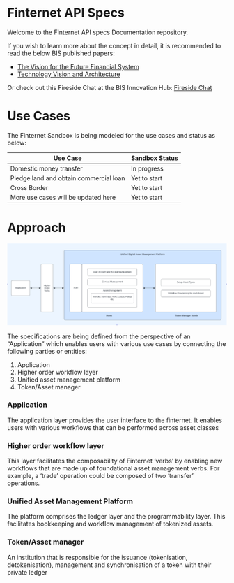 # Finternet API Specs

Welcome to the Finternet API specs Documentation repository.

If you wish to learn more about the concept in detail, it is recommended to read the below BIS published papers:

- [The Vision for the Future Financial System](http://bit.ly/finternet-vision)
- [Technology Vision and Architecture](http://bit.ly/finternet-tech)

Or check out this Fireside Chat at the BIS Innovation Hub: [Fireside Chat](https://www.youtube.com/watch?v=2-ukiKchQsI)


# Use Cases

The Finternet Sandbox is being modeled for the use cases and status as below:

| Use Case                               | Sandbox Status |
| -------------------------------------- | -------------- |
| Domestic money transfer                | In progress    |
| Pledge land and obtain commercial loan | Yet to start   |
| Cross Border                           | Yet to start   |
| More use cases will be updated here    | Yet to start   |

# Approach

![Finternet API Specs](/static/finternetApiSpec.png)

The specifications are being defined from the perspective of an “Application” which enables users with various use cases by connecting the following parties or entities:

1. Application
2. Higher order workflow layer
3. Unified asset management platform
4. Token/Asset manager

### Application

The application layer provides the user interface to the finternet. It enables users with various workflows that can be performed across asset classes

### Higher order workflow layer

This layer facilitates the composability of Finternet ‘verbs’ by enabling new workflows that are made up of foundational asset management verbs. For example, a ‘trade’ operation could be composed of two ‘transfer’ operations.

### Unified Asset Management Platform

The platform comprises the ledger layer and the programmability layer. This facilitates bookkeeping and workflow management of tokenized assets.

### Token/Asset manager

An institution that is responsible for the issuance (tokenisation, detokenisation), management and synchronisation of a token with their private ledger

